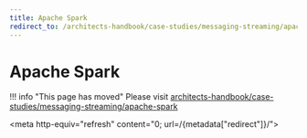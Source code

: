 ```yaml
---
title: Apache Spark
redirect_to: /architects-handbook/case-studies/messaging-streaming/apache-spark/
---
```


# Apache Spark

!!! info "This page has moved"
    Please visit [architects-handbook/case-studies/messaging-streaming/apache-spark](/architects-handbook/case-studies/messaging-streaming/apache-spark/)

<meta http-equiv="refresh" content="0; url=/{metadata["redirect"]}/">